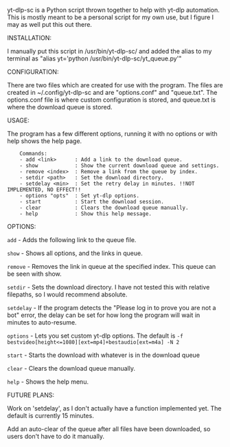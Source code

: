   yt-dlp-sc is a Python script thrown together to help with yt-dlp automation. This is mostly meant to be a personal script for my own use, but I figure I may as well put this out there.

INSTALLATION:
  
  I manually put this script in /usr/bin/yt-dlp-sc/ and added the alias to my terminal as "alias yt='python /usr/bin/yt-dlp-sc/yt_queue.py'"

CONFIGURATION:
  
  There are two files which are created for use with the program. The files are created in ~/.config/yt-dlp-sc and are "options.conf" and "queue.txt". The options.conf file is where custom
  configuration is stored, and queue.txt is where the download queue is stored.

USAGE:
  
  The program has a few different options, running it with no options or with help shows the help page.
```
    Commands:
    - add <link>      : Add a link to the download queue.
    - show            : Show the current download queue and settings.
    - remove <index>  : Remove a link from the queue by index.
    - setdir <path>   : Set the download directory.
    - setdelay <min>  : Set the retry delay in minutes. !!NOT IMPLEMENTED, NO EFFECT!!
    - options "opts"  : Set yt-dlp options.
    - start           : Start the download session.
    - clear           : Clears the download queue manually.
    - help            : Show this help message.
```
OPTIONS:

  ```add``` - Adds the following link to the queue file.

  ```show``` - Shows all options, and the links in queue.
  
  ```remove``` - Removes the link in queue at the specified index. This queue can be seen with show.
  
  ```setdir``` - Sets the download directory. I have not tested this with relative filepaths, so I would recommend absolute.
  
  ```setdelay``` - If the program detects the "Please log in to prove you are not a bot" error, the delay can be set for how long the program will wait in minutes to auto-resume.
  
  ```options``` - Lets you set custom yt-dlp options. The default is 
  ```-f bestvideo[height<=1080][ext=mp4]+bestaudio[ext=m4a] -N 2```
  
  ```start``` - Starts the download with whatever is in the download queue
  
  ```clear``` - Clears the download queue manually.
  
  ```help``` - Shows the help menu.

FUTURE PLANS:
  
  Work on 'setdelay', as I don't actually have a function implemented yet. The default is currently 15 minutes.

  Add an auto-clear of the queue after all files have been downloaded, so users don't have to do it manually.
